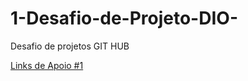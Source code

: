 # 1-Desafio-de-Projeto-DIO-
Desafio de projetos GIT HUB

[Links de Apoio #1](https://www.markdownguide.org/basic-syntax/)
